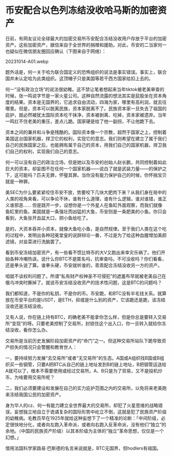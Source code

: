 # 币安配合以色列冻结没收哈马斯的加密资产

日前，有网友议论全球最大的加密交易所币安配合冻结没收用户存放于平台的加密资产。这些加密资产，据信来自于全世界的捐赠和援助。对此，币安的二当家何一也疑似在微信朋友圈回应确认（下图来自于网络）：

20231014-A01.webp

题外话是，何一关于哈为联合国定义的恐怖组织的说法是事实错误。事实上，联合国并未认定哈为此类组织。这顶帽子只是美国等若干西方国家给扣上去的。

何一“没有政治立场”的说法很幼稚。这不禁让笔者想起来当年tiktok被老美审查的时候，张一鸣说字节是一家火星公司。这种自然流露的想法其实是屁股坐在资本角度的结果。资本是无国界的，它追求自由流动，四海为家，哪里有高利润，就去往哪里。但是，资本可以脱离民族，资本家脱离不了。民族资本家一旦失去了祖国的庇护，就必然被犹太国际资本吃干抹净，资本被剥离、吃掉，资本家被遗弃。当年一鸣扛不住老美的重压，差点儿跪。国家硬是给了他一副拐，不让他跪下去。

资本之间的兼并和斗争是残酷的。国际资本像一个宗教，超然于国家之上，控制着美国这台国家机器，捍卫它的权利，实现它的意志。我们则希望在建立了属于我们自己的民族国家之后，也能拥有属于自己的资本，用我们自己的国家机器，捍卫我们自己的权利，实现我们自己的意志。

何一可以没有自己的政治立场，但是她以及币安的创始人赵长鹏，共同控制着如此巨大的资本，却妄图不在任何一个国家机器——说白了就是武装力量——的保护之下，这可能吗？匹夫无罪，怀璧其罪。当你没有能力保护自己的时候，你怀揣宝贝就是一种罪。

美SEC为什么要紧紧咬住币安不放，势要咬下几块大肥肉下来？从我们身在局中的人类的视角来看，可以争论不休，谁有什么道理，谁有什么逻辑，谁对谁错，谁正义谁邪恶…… 但是跳开一步，设想你是一个外星人在鱼缸外面观察，而我们就像鱼缸里的鱼。美国就是一条强壮而凶猛的大鱼，币安则是一条肥美的小鱼。你只会看到，大鱼张开血盆大口，把小鱼给吃了。

是的，大资本吞并小资本，就像大鱼吃小鱼，是自然规律。至于我们人类在这个吃的过程中，发明出各种冠冕堂皇的说辞辩论一番，不过是为了给这种血腥增加美颜滤镜，对韭菜进行洗脑罢了。

看到币安冻结加密资产，有一些看不惯比特币的大V又跑出来幸灾乐祸了。他们开始各种冷嘲热讽，说什么你BTC不是匿名吗，抗审查吗，不可没收吗？你们看看，还是拳头说了算。谁拳头硬，币安就听谁的，乖乖配合冻结没收另一方的资产。

咱就不谈权利问题了。所谓“私有财产权神圣不可侵犯”的遮羞布早就被老美自己在俄乌冲突时撕掉了。就说币安冻结没收资产的技术性问题，这是BTC的问题吗？

我们都知道，不是你的私钥，不是你的币。币安跪，和BTC没有半毛钱关系。就算放在币安平台的是USDT，是ETH，抑或是什么别的资产，它该跪还是跪，该冻结没收还是冻结没收。

又有人说，你在链上持有BTC，的确老美不能拿你怎么样，但是你总是要转入交易所“变现”的呀。只要老美控制了交易所，封锁住这个出入口，你一旦转入就给你冻结没收，看你怎么办。

交易所是当前历史发展阶段加密资产的“命门”之一。但这种交易所站队下跪导致资产损失的情况只会警醒和教育世人：

一，要持续努力发展“去交易所”或者“无交易所”的生态。A国或A组织找B国或B组织买一些钢管，只要A把BTC从自己的链上地址发到B的链上地址，B把钢管运送给A就可以了，根本不需要使用或经过交易所。A、B只是为了贸易，又不是投机炒币，为啥要用交易所呢？

二，我们必须要建设和发展在自己的实力庇护范围之内的交易所，以免将来老美跑来冻结我国公民的加密资产。

身为华人的cz、何一有能力建立全世界最大的交易所，却犯了火星思维的战略错误，妄想独立地自立于诡谲复杂的国际形势中屹立不倒，这就是犯了民族资产阶级的幼稚病。毛教员早在1925年就给这种妄想下了一个精准的论断：「中间阶级，必定很快地分化，或者向左跑入革命派，或者向右跑入反革命派，没有他们“独立”的余地。（中国的民族资产阶级）以其本阶级为主体的“独立”革命思想，仅仅是一个幻想。」

借用法国科学家路易·巴斯德的名言来说就是，BTC无国界，但hodlers有祖国。
